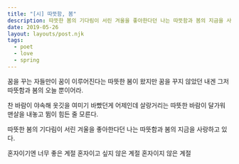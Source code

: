 ```yaml
---
title: "[시] 따뜻함, 봄"
description: 따뜻한 봄의 기다림이 서린 겨울을 좋아한다던 나는 따뜻함과 봄의 지금을 사랑하고 있다
date: 2019-05-26
layout: layouts/post.njk
tags:
  - poet
  - love
  - spring
---
```


꿈을 꾸는 자들만이 꿈이 이루어진다는 따뜻한 봄이 왔지만
꿈을 꾸지 않았던 내겐 그저 따뜻함과 봄의 오늘 뿐이어라.

찬 바람이 야속해 옷깃을 여미기 바빴던게 어제인데
살랑거리는 따뜻한 바람이 달가워 맨살을 내놓고 뜀이 힘든 줄 모른다.

따뜻한 봄의 기다림이 서린 겨울을 좋아한다던 나는
따뜻함과 봄의 지금을 사랑하고 있다.

혼자이기엔 너무 좋은 계절
혼자이고 싶지 않은 계절
혼자이지 않은 계절